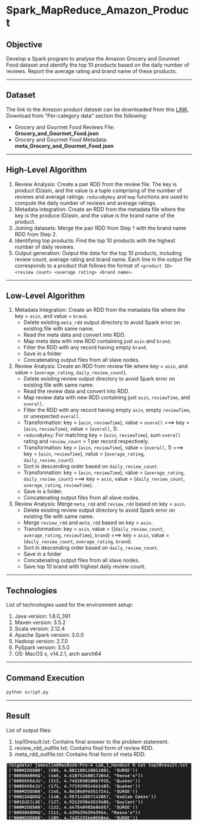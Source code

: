 # Spark_MapReduce_Amazon_Product

## Objective

Develop a Spark program to analyse the Amazon Grocery and Gourmet Food dataset and identify the top 10 products based on the daily number of reviews.
Report the average rating and brand name of these products.

---

## Dataset

The link to the Amazon product dataset can be downloaded from this [LINK](https://cseweb.ucsd.edu/~jmcauley/datasets/amazon_v2). 
Download from "Per-category data" section the following:
- Grocery and Gourmet Food Reviews File: **Grocery_and_Gourmet_Food.json**
- Grocery and Gourmet Food Metadata: **meta_Grocery_and_Gourmet_Food.json**

---

## High-Level Algorithm

1. Review Analysis: Create a pair RDD from the review file. The key is product ID/asin, and the value is a tuple comprising of the number of reviews and average ratings. `reduceByKey` and `map` functions are used to compute the daily number of reviews and average ratings.
1. Metadata integration: Create an RDD from the metadata file where the key is the produce ID/asin, and the value is the brand name of the product.
1. Joining datasets: Merge the pair RDD from Step 1 with the brand name RDD from Step 2.
1. Identifying top products: Find the top 10 products with the highest number of daily reviews.
1. Output generation: Output the data for the top 10 products, including review count, average rating and brand name. Each line in the output file corresponds to a product that follows the format of `<product ID> <review count> <average rating> <brand name>`.

---

## Low-Level Algorithm

1. Metadata Integration: Create an RDD from the metadata file where the key = `asin`, and value = `brand`.
    - Delete existing `meta_rdd` output directory to avoid Spark error on existing file with same name.
    - Read the meta data and convert into RDD.
    - Map meta data with new RDD containing just `asin` and `brand`.
    - Filter the RDD with any record having empty `brand`.
    - Save in a folder
    - Concatenating output files from all slave nodes.
1. Review Analysis: Create an RDD from review file where key = `asin`, and value = (`average_rating`, `daily_review_count`).
    - Delete existing review output directory to avoid Spark error on existing file with same name.
    - Read the review data and convert into RDD.
    - Map review data with new RDD containing just `asin`, `reviewTime`, and `overall`.
    - Filter the RDD with any record having empty `asin`, empty `reviewTime`, or unexpected `overall`.
    - Transformation: key = (`asin`, `reviewTime`), value = `overall` ===> key = (`asin`, `reviewTime`), value = (`overall`, 1).
    - `reduceByKey`: For matching key = (`asin`, `reviewTime`), sum `overall` rating and `review_count` = 1 per record respectively.
    - Transformation: key = (`asin`, `reviewTime`), value = (`overall`, 1) ===> key = (`asin`, `reviewTime`), value = (`average_rating`, `daily_review_count`).
    - Sort in descending order based on `daily_review_count`.
    - Transformation: key = (`asin`, `reviewTime`), value = (`average_rating`, `daily_review_count`) ===> key = `asin`, value = (`daily_review_count`, `average_rating`, `reviewTime`).
    - Save in a folder.
    - Concatenating output files from all slave nodes.
1. Review Analysis: Merge `meta_rdd` and `review_rdd` based on key = `asin`.
    - Delete existing review output directory to avoid Spark error on existing file with same name.
    - Merge `review_rdd` and `meta_rdd` based on key = `asin`.
    - Transformation: key = `asin`, value = ((`daily_review_count`, `average_rating`, `reviewTime`), `brand`) ===> key = `asin`, value = (`daily_review_count`, `average_rating`, `brand`).
    - Sort in descending order based on `daily_review_count`.
    - Save in a folder
    - Concatenating output files from all slave nodes.
    - Save top 10 brand with highest daily review count.

---

## Technologies

List of technologies used for the environment setup:
1. Java version: 1.8.0_391
1. Maven version: 3.5.2
1. Scala version: 2.12.4
1. Apache Spark version: 3.0.0
1. Hadoop version: 2.7.0
1. PySpark version: 3.5.0
1. OS: MacOS x, v14.2.1, arch aarch64

---

## Command Execution

```bash
python script.py
```

---

## Result

List of output files:
1. top10result.txt: Contains final answer to the problem statement.
1. review_rdd_outfile.txt: Contains final form of review RDD.
1. meta_rdd_outfile.txt: Contains final form of meta RDD.

![result.png](result.png)
